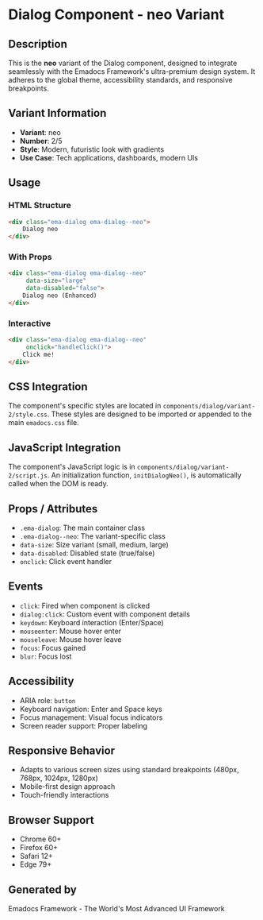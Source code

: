 # Dialog Component - neo Variant

## Description
This is the **neo** variant of the Dialog component, designed to integrate seamlessly with the Emadocs Framework's ultra-premium design system. It adheres to the global theme, accessibility standards, and responsive breakpoints.

## Variant Information
- **Variant**: neo
- **Number**: 2/5
- **Style**: Modern, futuristic look with gradients
- **Use Case**: Tech applications, dashboards, modern UIs

## Usage

### HTML Structure
```html
<div class="ema-dialog ema-dialog--neo">
    Dialog neo
</div>
```

### With Props
```html
<div class="ema-dialog ema-dialog--neo" 
     data-size="large" 
     data-disabled="false">
    Dialog neo (Enhanced)
</div>
```

### Interactive
```html
<div class="ema-dialog ema-dialog--neo" 
     onclick="handleClick()">
    Click me!
</div>
```

## CSS Integration
The component's specific styles are located in `components/dialog/variant-2/style.css`. These styles are designed to be imported or appended to the main `emadocs.css` file.

## JavaScript Integration
The component's JavaScript logic is in `components/dialog/variant-2/script.js`. An initialization function, `initDialogNeo()`, is automatically called when the DOM is ready.

## Props / Attributes
- `.ema-dialog`: The main container class
- `.ema-dialog--neo`: The variant-specific class
- `data-size`: Size variant (small, medium, large)
- `data-disabled`: Disabled state (true/false)
- `onclick`: Click event handler

## Events
- `click`: Fired when component is clicked
- `dialog:click`: Custom event with component details
- `keydown`: Keyboard interaction (Enter/Space)
- `mouseenter`: Mouse hover enter
- `mouseleave`: Mouse hover leave
- `focus`: Focus gained
- `blur`: Focus lost

## Accessibility
- ARIA role: `button`
- Keyboard navigation: Enter and Space keys
- Focus management: Visual focus indicators
- Screen reader support: Proper labeling

## Responsive Behavior
- Adapts to various screen sizes using standard breakpoints (480px, 768px, 1024px, 1280px)
- Mobile-first design approach
- Touch-friendly interactions

## Browser Support
- Chrome 60+
- Firefox 60+
- Safari 12+
- Edge 79+

## Generated by
Emadocs Framework - The World's Most Advanced UI Framework
